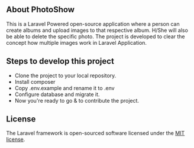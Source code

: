 ## About PhotoShow

This is a Laravel Powered open-source application where a person can create albums and upload images to that respective album. H/She will also be able to delete the specific photo. The project is developed to clear the concept how multiple images work in Laravel Application.

## Steps to develop this project

- Clone the project to your local repository.
- Install composer
- Copy .env.example and rename it to .env
- Configure database and migrate it.
- Now you're ready to go & to contribute the project.

## License

The Laravel framework is open-sourced software licensed under the [MIT license](http://opensource.org/licenses/MIT).
